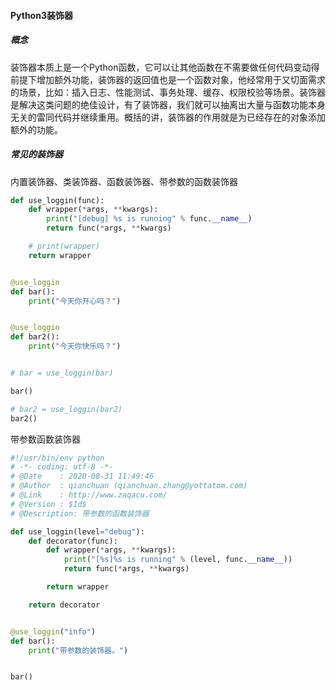 #### Python3装饰器
##### 概念
装饰器本质上是一个Python函数，它可以让其他函数在不需要做任何代码变动得前提下增加额外功能，装饰器的返回值也是一个函数对象，他经常用于又切面需求的场景，比如：插入日志、性能测试、事务处理、缓存、权限校验等场景。装饰器是解决这类问题的绝佳设计，有了装饰器，我们就可以抽离出大量与函数功能本身无关的雷同代码并继续重用。概括的讲，装饰器的作用就是为已经存在的对象添加额外的功能。
##### 常见的装饰器
内置装饰器、类装饰器、函数装饰器、带参数的函数装饰器

```python
def use_loggin(func):
    def wrapper(*args, **kwargs):
        print("[debug] %s is running" % func.__name__)
        return func(*args, **kwargs)

    # print(wrapper)
    return wrapper


@use_loggin
def bar():
    print("今天你开心吗？")


@use_loggin
def bar2():
    print("今天你快乐吗？")


# bar = use_loggin(bar)

bar()

# bar2 = use_loggin(bar2)
bar2()
```
带参数函数装饰器
```python
#!/usr/bin/env python
# -*- coding: utf-8 -*-
# @Date    : 2020-08-31 11:49:46
# @Author  : qianchuan (qianchuan.zhang@yottatom.com)
# @Link    : http://www.zaqacu.com/
# @Version : $Id$
# @Description: 带参数的函数装饰器

def use_loggin(level="debug"):
    def decorator(func):
        def wrapper(*args, **kwargs):
            print("[%s]%s is running" % (level, func.__name__))
            return func(*args, **kwargs)

        return wrapper

    return decorator


@use_loggin("info")
def bar():
    print("带参数的装饰器。")


bar()
```